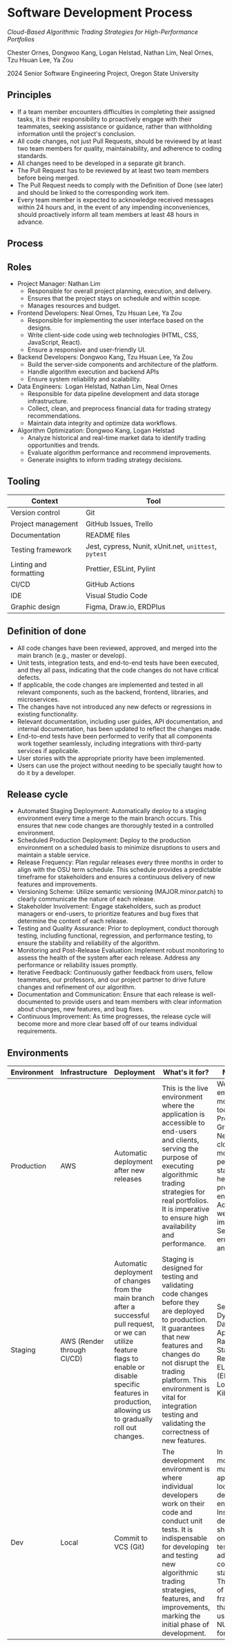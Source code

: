 # Software Development Process
*Cloud-Based Algorithmic Trading Strategies for High-Performance Portfolios*

Chester Ornes, Dongwoo Kang, Logan Helstad, Nathan Lim, Neal Ornes, Tzu Hsuan Lee, Ya Zou

2024 Senior Software Engineering Project, Oregon State University

## Principles 

- If a team member encounters difficulties in completing their assigned tasks, it is their responsibility to proactively engage with their teammates, seeking assistance or guidance, rather than withholding information until the project's conclusion.
- All code changes, not just Pull Requests, should be reviewed by at least two team members for quality, maintainability, and adherence to coding standards.								 									
- All changes need to be developed in a separate git branch.					 								
- The Pull Request has to be reviewed by at least two team members before being	merged.
- The Pull Request needs to comply with the Definition of Done (see later) and should be linked to the corresponding work item.
- Every team member is expected to acknowledge received messages within 24 hours and, in the event of any impending inconveniences, should proactively inform all team members at least 48 hours in advance. 


## Process

## Roles

- Project Manager: Nathan Lim 
  - Responsible for overall project planning, execution, and delivery. 
  - Ensures that the project stays on schedule and within scope.
  - Manages resources and budget.
- Frontend Developers: Neal Ornes, Tzu Hsuan Lee, Ya Zou
  - Responsible for implementing the user interface based on the designs.
  - Write client-side code using web technologies (HTML, CSS, JavaScript, React).
  - Ensure a responsive and user-friendly UI. 
- Backend Developers: Dongwoo Kang, Tzu Hsuan Lee, Ya Zou 
  - Build the server-side components and architecture of the platform. 
  - Handle algorithm execution and backend APIs
  - Ensure system reliability and scalability. 
- Data Engineers:  Logan Helstad, Nathan Lim, Neal Ornes 
  - Responsible for data pipeline development and data storage infrastructure.
  - Collect, clean, and preprocess financial data for trading strategy recommendations.
  - Maintain data integrity and optimize data workflows. 
- Algorithm Optimization: Dongwoo Kang, Logan Helstad  
  - Analyze historical and real-time market data to identify trading opportunities and trends. 
  - Evaluate algorithm performance and recommend improvements. 
  - Generate insights to inform trading strategy decisions.
 
## Tooling

| Context | Tool |
| --- | --- |
| Version control | Git |
| Project management | GitHub Issues, Trello |
| Documentation | README files |
| Testing framework | Jest, cypress, Nunit, xUnit.net, `unittest`, `pytest`|
| Linting and formatting | Prettier, ESLint, Pylint |
| CI/CD | GitHub Actions |
| IDE | Visual Studio Code |
| Graphic design | Figma, Draw.io, ERDPlus |

## Definition of done

- All code changes have been reviewed, approved, and merged into the main branch (e.g., master or develop).
- Unit tests, integration tests, and end-to-end tests have been executed, and they all pass, indicating that the code changes do not have critical defects.
- If applicable, the code changes are implemented and tested in all relevant components, such as the backend, frontend, libraries, and microservices.
- The changes have not introduced any new defects or regressions in existing functionality.
- Relevant documentation, including user guides, API documentation, and internal documentation, has been updated to reflect the changes made.
- End-to-end tests have been performed to verify that all components work together seamlessly, including integrations with third-party services if applicable.
- User stories with the appropriate priority have been implemented.
- Users can use the project without needing to be specially taught how to do it by a developer.

## Release cycle

- Automated Staging Deployment: Automatically deploy to a staging environment every time a merge to the main branch occurs. This ensures that new code changes are thoroughly tested in a controlled environment.
- Scheduled Production Deployment: Deploy to the production environment on a scheduled basis to minimize disruptions to users and maintain a stable service.
- Release Frequency: Plan regular releases every three months in order to align with the OSU term schedule. This schedule provides a predictable timeframe for stakeholders and ensures a continuous delivery of new features and improvements.
- Versioning Scheme: Utilize semantic versioning (MAJOR.minor.patch) to clearly communicate the nature of each release.
- Stakeholder Involvement: Engage stakeholders, such as product managers or end-users, to prioritize features and bug fixes that determine the content of each release.
- Testing and Quality Assurance: Prior to deployment, conduct thorough testing, including functional, regression, and performance testing, to ensure the stability and reliability of the algorithm.
- Monitoring and Post-Release Evaluation: Implement robust monitoring to assess the health of the system after each release. Address any performance or reliability issues promptly.
- Iterative Feedback: Continuously gather feedback from users, fellow teammates, our professors, and our project partner to drive future changes and refinement of our algorithm.
- Documentation and Communication: Ensure that each release is well-documented to provide users and team members with clear information about changes, new features, and bug fixes.
- Continuous Improvement: As time progresses, the release cycle will become more and more clear based off of our teams individual requirements.

## Environments 

| Environment | Infrastructure | Deployment | What's it for? | Monitoring |
| -- | -- | -- | -- | -- |
| Production | AWS | Automatic deployment after new releases | This is the live environment where the application is accessible to end-users and clients, serving the purpose of executing algorithmic trading strategies for real portfolios. It is imperative to ensure high availability and performance. | We will employ monitoring tools such as Prometheus, Grafana, and New Relic to closely monitor the performance, stability, and health of the production environment. Additionally, we will implement Sentry for error tracking and alerting.|
| Staging | AWS (Render through CI/CD) | Automatic deployment of changes from the main branch after a successful pull request, or we can utilize feature flags to enable or disable specific features in production, allowing us to gradually roll out changes. | Staging is designed for testing and validating code changes before they are deployed to production. It guarantees that new features and changes do not disrupt the trading platform. This environment is vital for integration testing and validating the correctness of new features. | Sentry, Dynatrace, Datadog, AppDynamics, Ragun, Stackify Retrace, and ELK Stack (Elasticsearch, Logstash, Kibana) |
| Dev | Local | Commit to VCS (Git) | The development environment is where individual developers work on their code and conduct unit tests. It is indispensable for developing and testing new algorithmic trading strategies, features, and improvements, marking the initial phase of development.  | In most cases, monitoring may not be applicable to local development environments. Instead, developers should focus on writing unit tests and adhering to coding standards. There are a lot of testing frameworks that we can use, such as NUnit or xUnit for C#. |
